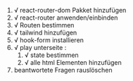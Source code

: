 1. √ react-router-dom Pakket hinzufügen
2. √ react-router anwenden/einbinden
3. √ Routen bestimmen
4. √ tailwind hinzufügen
5. √ hook-form installieren
6. √ play unterseite :
   1. √ state bestimmen
   2. √ alle html Elementen hinzufügen
7. beantwortete Fragen rauslöschen
